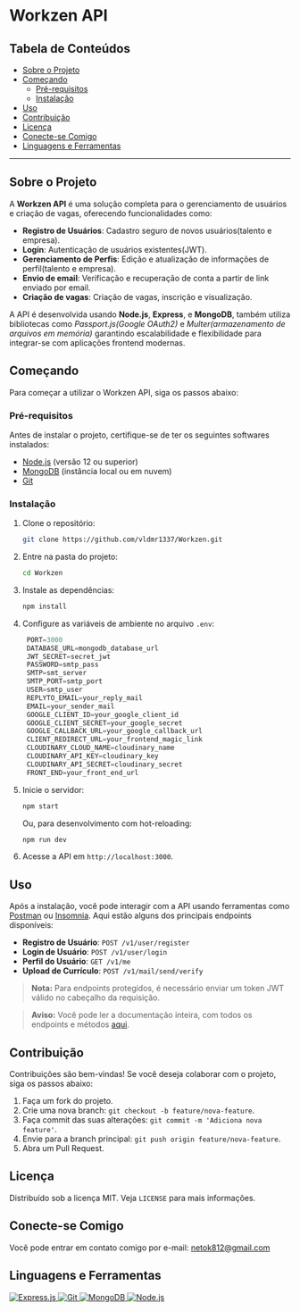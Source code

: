 # Workzen API

## Tabela de Conteúdos

- [Sobre o Projeto](#sobre-o-projeto)
- [Começando](#começando)
  - [Pré-requisitos](#pré-requisitos)
  - [Instalação](#instalação)
- [Uso](#uso)
- [Contribuição](#contribuição)
- [Licença](#licença)
- [Conecte-se Comigo](#conecte-se-comigo)
- [Linguagens e Ferramentas](#linguagens-e-ferramentas)

---

## Sobre o Projeto

A **Workzen API** é uma solução completa para o gerenciamento de usuários e criação de vagas, oferecendo funcionalidades como:

- **Registro de Usuários**: Cadastro seguro de novos usuários(talento e empresa).
- **Login**: Autenticação de usuários existentes(JWT).
- **Gerenciamento de Perfis**: Edição e atualização de informações de perfil(talento e empresa).
- **Envio de email**: Verificação e recuperação de conta a partir de link enviado por email.
- **Criação de vagas**: Criação de vagas, inscrição e visualização.

A API é desenvolvida usando **Node.js**, **Express**, e **MongoDB**, também utiliza bibliotecas como *Passport.js(Google OAuth2)* e *Multer(armazenamento de arquivos em memória)* garantindo escalabilidade e flexibilidade para integrar-se com aplicações frontend modernas.

## Começando

Para começar a utilizar o Workzen API, siga os passos abaixo:

### Pré-requisitos

Antes de instalar o projeto, certifique-se de ter os seguintes softwares instalados:

- [Node.js](https://nodejs.org/en/) (versão 12 ou superior)
- [MongoDB](https://www.mongodb.com/try/download/community) (instância local ou em nuvem)
- [Git](https://git-scm.com/)

### Instalação

1. Clone o repositório:

   ```bash
   git clone https://github.com/vldmr1337/Workzen.git
   ```

2. Entre na pasta do projeto:

   ```bash
   cd Workzen
   ```

3. Instale as dependências:

   ```bash
   npm install
   ```

4. Configure as variáveis de ambiente no arquivo `.env`:

   ```js
    PORT=3000
    DATABASE_URL=mongodb_database_url
    JWT_SECRET=secret_jwt
    PASSWORD=smtp_pass
    SMTP=smt_server
    SMTP_PORT=smtp_port
    USER=smtp_user
    REPLYTO_EMAIL=your_reply_mail
    EMAIL=your_sender_mail
    GOOGLE_CLIENT_ID=your_google_client_id
    GOOGLE_CLIENT_SECRET=your_google_secret
    GOOGLE_CALLBACK_URL=your_google_callback_url
    CLIENT_REDIRECT_URL=your_frontend_magic_link
    CLOUDINARY_CLOUD_NAME=cloudinary_name
    CLOUDINARY_API_KEY=cloudinary_key
    CLOUDINARY_API_SECRET=cloudinary_secret
    FRONT_END=your_front_end_url
   ```

5. Inicie o servidor:

   ```bash
   npm start
   ```

   Ou, para desenvolvimento com hot-reloading:

   ```bash
   npm run dev
   ```

6. Acesse a API em `http://localhost:3000`.

## Uso

Após a instalação, você pode interagir com a API usando ferramentas como [Postman](https://www.postman.com/) ou [Insomnia](https://insomnia.rest/). Aqui estão alguns dos principais endpoints disponíveis:

- **Registro de Usuário**: `POST /v1/user/register`
- **Login de Usuário**: `POST /v1/user/login`
- **Perfil do Usuário**: `GET /v1/me`
- **Upload de Currículo**: `POST /v1/mail/send/verify`

> **Nota:** Para endpoints protegidos, é necessário enviar um token JWT válido no cabeçalho da requisição.

> **Aviso:** Você pode ler a documentação inteira, com todos os endpoints e métodos [aqui](https://asdfg2048.github.io/api-docs/).

## Contribuição

Contribuições são bem-vindas! Se você deseja colaborar com o projeto, siga os passos abaixo:

1. Faça um fork do projeto.
2. Crie uma nova branch: `git checkout -b feature/nova-feature`.
3. Faça commit das suas alterações: `git commit -m 'Adiciona nova feature'`.
4. Envie para a branch principal: `git push origin feature/nova-feature`.
5. Abra um Pull Request.

## Licença

Distribuído sob a licença MIT. Veja `LICENSE` para mais informações.

## Conecte-se Comigo

Você pode entrar em contato comigo por e-mail: netok812@gmail.com

## Linguagens e Ferramentas

<p align="left">
  <a href="https://expressjs.com" target="_blank" rel="noreferrer">
    <img src="https://camo.githubusercontent.com/0cf2cd7f4fda85e059316eeadea02410f5ff870b522f4f065e23149e5cf4bb8e/68747470733a2f2f696d672e736869656c64732e696f2f62616467652f457870726573732532306a732d3030303030303f7374796c653d666f722d7468652d6261646765266c6f676f3d65787072657373266c6f676f436f6c6f723d7768697465" alt="Express.js" />
  </a>
  <a href="https://git-scm.com/" target="_blank" rel="noreferrer">
    <img src="https://camo.githubusercontent.com/3d768e26ac10ba994a60ed19acd487895cc43a9cdd43e9305c2408b93136234d/68747470733a2f2f696d672e736869656c64732e696f2f62616467652f6769742d2532334630353033332e7376673f7374796c653d666f722d7468652d6261646765266c6f676f3d676974266c6f676f436f6c6f723d7768697465" alt="Git" />
  </a>
  <a href="https://www.mongodb.com/" target="_blank" rel="noreferrer">
    <img src="https://camo.githubusercontent.com/7e95531437f8c91626ae46cb69240160dfde5c39c1119c550cd174ba8a19e712/68747470733a2f2f696d672e736869656c64732e696f2f62616467652f4d6f6e676f44422d2532333465613934622e7376673f7374796c653d666f722d7468652d6261646765266c6f676f3d6d6f6e676f6462266c6f676f436f6c6f723d7768697465" alt="MongoDB" />
  </a>
  <a href="https://nodejs.org" target="_blank" rel="noreferrer">
    <img src="https://camo.githubusercontent.com/0d58facab1be74748c39244ff3d990ae8ddd765af40263ed006219154ba90649/68747470733a2f2f696d672e736869656c64732e696f2f62616467652f6e6f64652e6a732d3644413535463f7374796c653d666f722d7468652d6261646765266c6f676f3d6e6f64652e6a73266c6f676f436f6c6f723d7768697465" alt="Node.js"/>
  </a>
</p>


